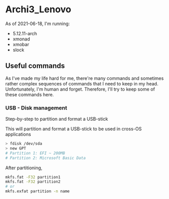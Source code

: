 # Archi3_Lenovo
As of 2021-06-18, I'm running:
+ 5.12.11-arch
+ xmonad
+ xmobar
+ slock


## Useful commands
As I've made my life hard for me, there're many commands and sometimes rather complex sequences of commands that
I need to keep in my head. Unfortunately, I'm human and forget. Therefore, I'll try to keep some of these commands here.

### USB - Disk management
Step-by-step to partition and format a USB-stick

This will partition and format a USB-stick to be used in cross-OS applications
```sh
> fdisk /dev/sda
> new GPT
# Partition 1: EFI ~ 200MB
# Partition 2: Microsoft Basic Data
```
After partitioning, 
```sh
mkfs.fat -F32 partition1
mkfs.fat -F32 partition2
# or
mkfs.exfat partition -n name
```
